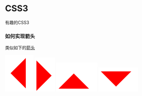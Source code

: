 # CSS3
有趣的CSS3

### 如何实现箭头
类似如下的[箭头](https://github.com/zhaodengping/CSS3/tree/master/arrows/index.html)

![向左](./arrows/imgs/left.png)
![向右](./arrows/imgs/right.png)
![向上](./arrows/imgs/top.png)
![向下](./arrows/imgs/bottom.png)